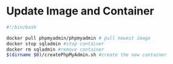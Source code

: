 # Update Image and Container
```` bash
#!/bin/bash

docker pull phpmyadmin/phpmyadmin # ṕull newest image
docker stop sqladmin #stop container
docker rm sqladmin #remove container
$(dirname $0)/createPhpMyAdmin.sh #create the new container
````
